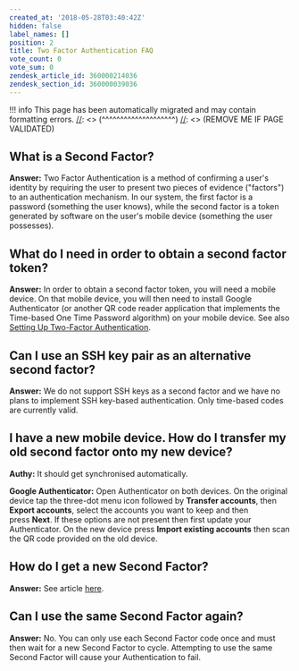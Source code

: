 ```yaml
---
created_at: '2018-05-28T03:40:42Z'
hidden: false
label_names: []
position: 2
title: Two Factor Authentication FAQ
vote_count: 0
vote_sum: 0
zendesk_article_id: 360000214036
zendesk_section_id: 360000039036
---
```



[//]: <> (REMOVE ME IF PAGE VALIDATED)
[//]: <> (vvvvvvvvvvvvvvvvvvvv)
!!! info
    This page has been automatically migrated and may contain formatting errors.
[//]: <> (^^^^^^^^^^^^^^^^^^^^)
[//]: <> (REMOVE ME IF PAGE VALIDATED)
<h2>What is a Second Factor?</h2>
<p><strong>Answer:</strong> Two Factor Authentication is a method of confirming a user's identity by requiring the user to present two pieces of evidence ("factors") to an authentication mechanism. In our system, the first factor is a password (something the user knows), while the second factor is a token generated by software on the user's mobile device (something the user possesses).</p>
<h2>What do I need in order to obtain a second factor token?</h2>
<p><strong>Answer:</strong> In order to obtain a second factor token, you will need a mobile device. On that mobile device, you will then need to install Google Authenticator (or another QR code reader application that implements the Time-based One Time Password algorithm) on your mobile device. See also <a href="https://support.nesi.org.nz/hc/articles/360000203075" target="_blank" rel="noopener">Setting Up Two-Factor Authentication</a>.</p>
<h2>Can I use an SSH key pair as an alternative second factor?</h2>
<p><strong>Answer:</strong> We do not support SSH keys as a second factor and we have no plans to implement SSH key-based authentication. Only time-based codes are currently valid.</p>
<h2>I have a new mobile device. How do I transfer my old second factor onto my new device?<span class="wysiwyg-font-size-large"><em><br></em></span>
</h2>
<p><strong>Authy:</strong> It should get synchronised automatically.</p>
<p><span><strong>Google Authenticator:</strong> Open Authenticator on both devices. On the original device tap the three-dot menu icon followed by </span><strong>Transfer accounts</strong>, then <strong>Export accounts</strong>, select the accounts you want to keep and then press <strong>Next</strong>. If these options are not present then first update your Authenticator. On the new device press <strong>Import existing accounts</strong> then scan the QR code provided on the old device. </p>
<h2>How do I get a new Second Factor?<a name="question-how-do-i-get-a-new-second-factor"></a><span class="wysiwyg-font-size-large"><br></span>
</h2>
<p><strong>Answer:</strong> See article <a href="https://support.nesi.org.nz/hc/en-gb/articles/360000684635-How-to-replace-my-2FA-token" target="_self">here</a>.</p>
<h2>Can I use the same Second Factor again?</h2>
<p><strong>Answer:</strong> No. You can only use each Second Factor code once and must then wait for a new Second Factor to cycle. Attempting to use the same Second Factor will cause your Authentication to fail.</p>